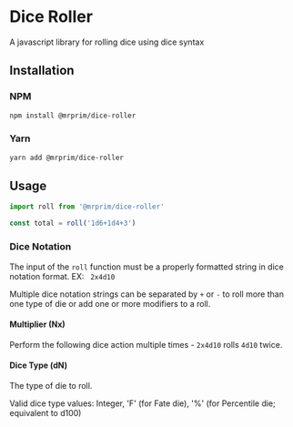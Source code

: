 # Dice Roller
A javascript library for rolling dice using dice syntax

## Installation

### NPM
```bash
npm install @mrprim/dice-roller
```

### Yarn
```bash
yarn add @mrprim/dice-roller
```

## Usage

```javascript
import roll from '@mrprim/dice-roller'

const total = roll('1d6+1d4+3')
```

### Dice Notation

The input of the `roll` function must be a properly formatted string in dice notation format. EX: ` 2x4d10`

Multiple dice notation strings can be separated by `+` or `-` to roll more than one type of die or add one or more modifiers to a roll.

#### Multiplier (Nx)
Perform the following dice action multiple times - `2x4d10` rolls `4d10` twice.

#### Dice Type (dN)
The type of die to roll.

Valid dice type values: Integer, 'F' (for Fate die), '%' (for Percentile die; equivalent to d100)